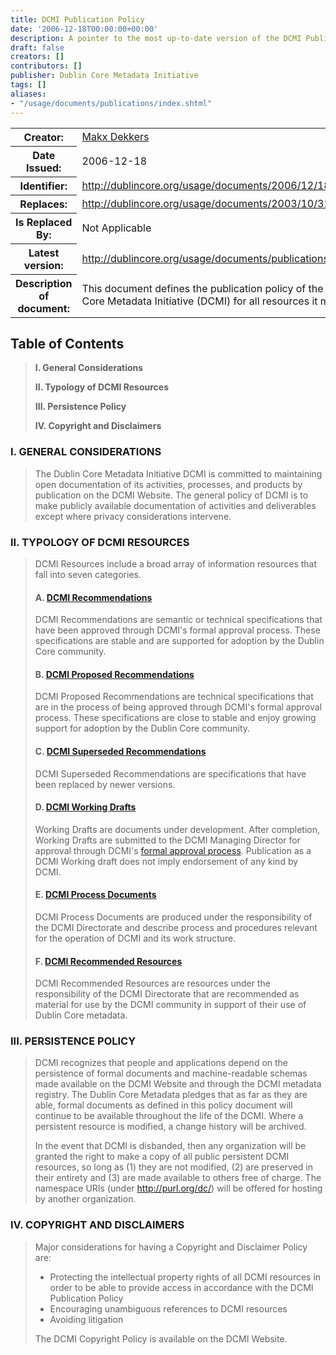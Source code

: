 ```yaml
---
title: DCMI Publication Policy
date: '2006-12-18T00:00:00+00:00'
description: A pointer to the most up-to-date version of the DCMI Publication Policy
draft: false
creators: []
contributors: []
publisher: Dublin Core Metadata Initiative
tags: []
aliases:
- "/usage/documents/publications/index.shtml"
---
```


<!--#include virtual="/ssi/header.shtml" -->
<table cellspacing="0" class="docinfo">
  <tr>
    <th>Creator:</th>
    <td><a href="mailto:mail@makxdekkers.com">Makx Dekkers</a></td>
  </tr>
  <tr>
    <th>Date Issued:</th>
    <td>2006-12-18</td>
  </tr>
  <tr>
    <th>Identifier:</th>
    <td><a href="/usage/documents/2006/12/18/publications/">http://dublincore.org/usage/documents/2006/12/18/publications/</a></td>
  </tr>
  <tr>
    <th>Replaces:</th>
    <td><a href="/usage/documents/2003/10/31/publications/">http://dublincore.org/usage/documents/2003/10/31/publications/</a></td>
  </tr>
  <tr>
    <th>Is Replaced By:</th>
    <td>Not Applicable</td>
  </tr>
  <tr>
    <th>Latest version:</th>
    <td><a href="/usage/documents/publications/">http://dublincore.org/usage/documents/publications/</a></td>
  </tr>
  <tr>
    <th>Description of document:</th>
    <td>This document defines the publication policy of the The Dublin Core Metadata Initiative (DCMI) for all resources it maintains.</td>
  </tr>
</table>

## Table of Contents
> **I. General Considerations**
> 
> **II. Typology of DCMI Resources**
> 
> **III. Persistence Policy**
> 
> **IV. Copyright and Disclaimers**
### <a name="general" id="general"></a>

### I. GENERAL CONSIDERATIONS
> The Dublin Core Metadata Initiative DCMI is committed to maintaining open documentation of its activities, processes, and products by publication on the DCMI Website. The general policy of DCMI is to make publicly available documentation of activities and deliverables except where privacy considerations intervene.
### <a name="typology" id="typology"></a>

### II. TYPOLOGY OF DCMI RESOURCES
> DCMI Resources include a broad array of information resources that fall into seven categories.&nbsp;
> 
> #### A. [DCMI Recommendations](/documents/#recommendations)
> 
> DCMI Recommendations are semantic or technical specifications that have been approved through DCMI's formal approval process. These specifications are stable and are supported for adoption by the Dublin Core community.
> 
> #### B. [DCMI Proposed Recommendations](/documents/#proposedrecommendations)
> 
> DCMI Proposed Recommendations are technical specifications that are in the process of being approved through DCMI's formal approval process. These specifications are close to stable and enjoy growing support for adoption by the Dublin Core community.
> 
> #### C. [DCMI Superseded Recommendations](/documents/#supersededrecommendations)
> 
> DCMI Superseded Recommendations are specifications that have been replaced by newer versions.
> 
> #### D. [DCMI Working Drafts](/documents/#workingdrafts)
> 
> Working Drafts are documents under development. After completion, Working Drafts are submitted to the DCMI Managing Director for approval through DCMI's [formal approval process](/usage/documents/approval/). Publication as a DCMI Working draft does not imply endorsement of any kind by DCMI.
> 
> #### E. [DCMI Process Documents](/documents/#processdocuments)
> 
> DCMI Process Documents are produced under the responsibility of the DCMI Directorate and describe process and procedures relevant for the operation of DCMI and its work structure.
> 
> #### F. [DCMI Recommended Resources](/documents/#recommendedresources)
> 
> DCMI Recommended Resources are resources under the responsibility of the DCMI Directorate that are recommended as material for use by the DCMI community in support of their use of Dublin Core metadata.
### <a name="persistence" id="persistence"></a>

### III. PERSISTENCE POLICY
> DCMI recognizes that people and applications depend on the persistence of formal documents and machine-readable schemas made available on the DCMI Website and through the DCMI metadata registry. The Dublin Core Metadata pledges that as far as they are able, formal documents as defined in this policy document will continue to be available throughout the life of the DCMI. Where a persistent resource is modified, a change history will be archived.
> 
> In the event that DCMI is disbanded, then any organization will be granted the right to make a copy of all public persistent DCMI resources, so long as (1) they are not modified, (2) are preserved in their entirety and (3) are made available to others free of charge. The namespace URIs (under http://purl.org/dc/) will be offered for hosting by another organization.
### <a name="copyright" id="copyright"></a>

### IV. COPYRIGHT AND DISCLAIMERS
> Major considerations for having a Copyright and Disclaimer Policy are:
> 
> - Protecting the intellectual property rights of all DCMI resources in order to be able to provide access in accordance with the DCMI Publication Policy
> - Encouraging unambiguous references to DCMI resources
> - Avoiding litigation
> 
> The DCMI Copyright Policy is available on the DCMI Website.<!--#include virtual="/ssi/footer.shtml" -->
